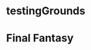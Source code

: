 # testingGrounds
<div class="container">
  <div class="row">
    <div class="col-xs-12">
      <h1 class="text-center">Final Fantasy</h1>
